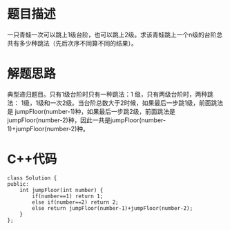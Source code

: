# 题目描述
一只青蛙一次可以跳上1级台阶，也可以跳上2级。求该青蛙跳上一个n级的台阶总共有多少种跳法（先后次序不同算不同的结果）。
# 解题思路
典型递归题目。只有1级台阶时只有一种跳法：1 级，只有两级台阶时，两种跳法： 1级，1级和一次2级。当台阶总数大于2时候，如果最后一步跳1级，前面跳法是
jumpFloor(number-1)种，如果最后一步跳2级，前面跳法是jumpFloor(number-2)种，因此一共是jumpFloor(number-1)+jumpFloor(number-2)种。
# C++代码
```
class Solution {
public:
    int jumpFloor(int number) {
        if(number==1) return 1;
        else if(number==2) return 2;
        else return jumpFloor(number-1)+jumpFloor(number-2);
    }
};
```
